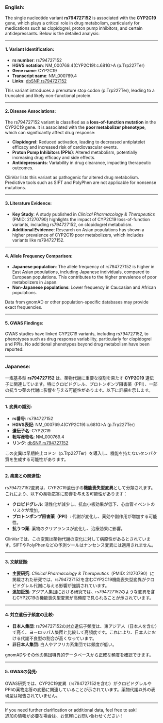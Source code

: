 ### English:
The single nucleotide variant **rs794727152** is associated with the **CYP2C19** gene, which plays a critical role in drug metabolism, particularly for medications such as clopidogrel, proton pump inhibitors, and certain antidepressants. Below is the detailed analysis:

---

#### 1. Variant Identification:
- **rs number**: rs794727152  
- **HGVS notation**: NM_000769.4(CYP2C19):c.681G>A (p.Trp227Ter)  
- **Gene name**: CYP2C19  
- **Transcript name**: NM_000769.4  
- **Links**: [dbSNP rs794727152](https://www.ncbi.nlm.nih.gov/snp/rs794727152)

This variant introduces a premature stop codon (p.Trp227Ter), leading to a truncated and likely non-functional protein.

---

#### 2. Disease Associations:
The rs794727152 variant is classified as a **loss-of-function mutation** in the CYP2C19 gene. It is associated with the **poor metabolizer phenotype**, which can significantly affect drug response:
- **Clopidogrel**: Reduced activation, leading to decreased antiplatelet efficacy and increased risk of cardiovascular events.
- **Proton Pump Inhibitors (PPIs)**: Altered metabolism, potentially increasing drug efficacy and side effects.
- **Antidepressants**: Variability in drug clearance, impacting therapeutic outcomes.

ClinVar lists this variant as pathogenic for altered drug metabolism. Predictive tools such as SIFT and PolyPhen are not applicable for nonsense mutations.

---

#### 3. Literature Evidence:
- **Key Study**: A study published in *Clinical Pharmacology & Therapeutics* (PMID: 21270790) highlights the impact of CYP2C19 loss-of-function variants, including rs794727152, on clopidogrel metabolism.
- **Additional Evidence**: Research on Asian populations has shown a higher prevalence of CYP2C19 poor metabolizers, which includes variants like rs794727152.

---

#### 4. Allele Frequency Comparison:
- **Japanese population**: The allele frequency of rs794727152 is higher in East Asian populations, including Japanese individuals, compared to European populations. This contributes to the higher prevalence of poor metabolizers in Japan.
- **Non-Japanese populations**: Lower frequency in Caucasian and African populations.

Data from gnomAD or other population-specific databases may provide exact frequencies.

---

#### 5. GWAS Findings:
GWAS studies have linked CYP2C19 variants, including rs794727152, to phenotypes such as drug response variability, particularly for clopidogrel and PPIs. No additional phenotypes beyond drug metabolism have been reported.

---

### Japanese:
一塩基多型 **rs794727152** は、薬物代謝に重要な役割を果たす **CYP2C19** 遺伝子に関連しています。特にクロピドグレル、プロトンポンプ阻害薬（PPI）、一部の抗うつ薬の代謝に影響を与える可能性があります。以下に詳細を示します。

---

#### 1. 変異の識別:
- **rs番号**: rs794727152  
- **HGVS表記**: NM_000769.4(CYP2C19):c.681G>A (p.Trp227Ter)  
- **遺伝子名**: CYP2C19  
- **転写産物名**: NM_000769.4  
- **リンク**: [dbSNP rs794727152](https://www.ncbi.nlm.nih.gov/snp/rs794727152)

この変異は早期終止コドン（p.Trp227Ter）を導入し、機能を持たないタンパク質を生成する可能性があります。

---

#### 2. 疾患との関連性:
rs794727152変異は、CYP2C19遺伝子の**機能喪失型変異**として分類されます。これにより、以下の薬物応答に影響を与える可能性があります：
- **クロピドグレル**: 活性化が減少し、抗血小板効果が低下、心血管イベントのリスクが増加。
- **プロトンポンプ阻害薬（PPI）**: 代謝が変化し、薬効や副作用が増加する可能性。
- **抗うつ薬**: 薬物のクリアランスが変化し、治療効果に影響。

ClinVarでは、この変異は薬物代謝の変化に対して病原性があるとされています。SIFTやPolyPhenなどの予測ツールはナンセンス変異には適用されません。

---

#### 3. 文献証拠:
- **主要研究**: *Clinical Pharmacology & Therapeutics*（PMID: 21270790）に掲載された研究では、rs794727152を含むCYP2C19機能喪失型変異がクロピドグレル代謝に与える影響が強調されています。
- **追加証拠**: アジア人集団における研究では、rs794727152のような変異を含むCYP2C19の機能喪失型変異が高頻度で見られることが示されています。

---

#### 4. 対立遺伝子頻度の比較:
- **日本人集団**: rs794727152の対立遺伝子頻度は、東アジア人（日本人を含む）で高く、ヨーロッパ人集団と比較して高頻度です。これにより、日本人における代謝不良型の割合が高くなっています。
- **非日本人集団**: 白人やアフリカ系集団では頻度が低い。

gnomADやその他の集団特異的データベースから正確な頻度を確認できます。

---

#### 5. GWASの発見:
GWAS研究では、CYP2C19変異（rs794727152を含む）がクロピドグレルやPPIの薬物応答の変動に関連していることが示されています。薬物代謝以外の表現型は報告されていません。

---

If you need further clarification or additional data, feel free to ask!  
追加の情報が必要な場合は、お気軽にお問い合わせください！